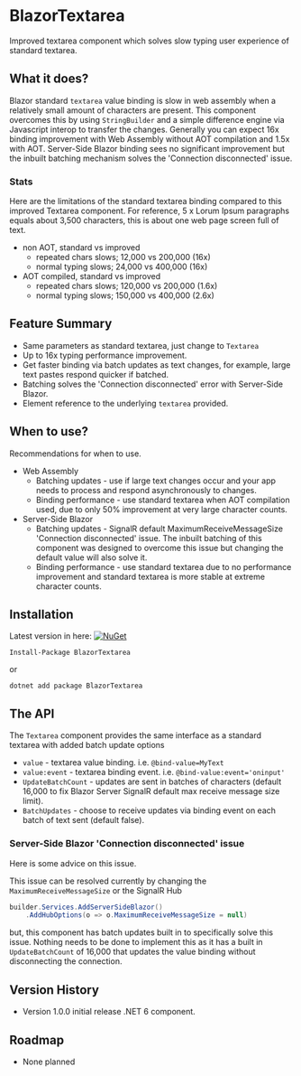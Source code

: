 # BlazorTextarea
Improved textarea component which solves slow typing user experience of standard textarea.

## What it does?
Blazor standard `textarea` value binding is slow in web assembly when a relatively small amount of characters are present.  This component overcomes this by using `StringBuilder` and a simple difference engine via Javascript interop to transfer the changes.  Generally you can expect 16x binding improvement with Web Assembly without AOT compilation and 1.5x with AOT.  Server-Side Blazor binding sees no significant improvement but the inbuilt batching mechanism solves the 'Connection disconnected' issue.

### Stats
Here are the limitations of the standard textarea binding compared to this improved Textarea component.  For reference, 5 x Lorum Ipsum paragraphs equals about 3,500 characters, this is about one web page screen full of text.
* non AOT, standard vs improved
  * repeated chars slows; 12,000 vs 200,000 (16x)
  * normal typing slows; 24,000 vs 400,000 (16x)
* AOT compiled, standard vs improved
  * repeated chars slows; 120,000 vs 200,000 (1.6x)
  * normal typing slows; 150,000 vs 400,000 (2.6x)

## Feature Summary
* Same parameters as standard textarea, just change to `Textarea`
* Up to 16x typing performance improvement.
* Get faster binding via batch updates as text changes, for example, large text pastes respond quicker if batched.
* Batching solves the 'Connection disconnected' error with Server-Side Blazor.
* Element reference to the underlying `textarea` provided.

## When to use?
Recommendations for when to use.
* Web Assembly
  * Batching updates - use if large text changes occur and your app needs to process and respond asynchronously to changes.
  * Binding performance - use standard textarea when AOT compilation used, due to only 50% improvement at very large character counts.
* Server-Side Blazor
  * Batching updates - SignalR default MaximumReceiveMessageSize 'Connection disconnected' issue. The inbuilt batching of this component was designed to overcome this issue but changing the default value will also solve it.
  * Binding performance - use standard textarea due to no performance improvement and standard textarea is more stable at extreme character counts.

## Installation
Latest version in here:  [![NuGet](https://img.shields.io/nuget/v/BlazorTextarea.svg)](https://www.nuget.org/packages/BlazorTextarea/)

```
Install-Package BlazorTextarea
```
or 
```
dotnet add package BlazorTextarea
```
  
## The API
The `Textarea` component provides the same interface as a standard textarea with added batch update options
* `value` - textarea value binding. i.e. `@bind-value=MyText` 
* `value:event` - textarea binding event. i.e. `@bind-value:event='oninput'`
* `UpdateBatchCount` - updates are sent in batches of characters (default 16,000 to fix Blazor Server SignalR default max receive message size limit).
* `BatchUpdates` - choose to receive updates via binding event on each batch of text sent (default false). 

### Server-Side Blazor 'Connection disconnected' issue
Here is some advice on this issue.

This issue can be resolved currently by changing the `MaximumReceiveMessageSize` or the SignalR Hub

```cs
builder.Services.AddServerSideBlazor()
    .AddHubOptions(o => o.MaximumReceiveMessageSize = null)
```

but, this component has batch updates built in to specifically solve this issue.  Nothing needs to be done to implement this as it has a built in `UpdateBatchCount` of 16,000 that updates the value binding without disconnecting the connection.

## Version History
* Version 1.0.0 initial release .NET 6 component.

## Roadmap
* None planned
